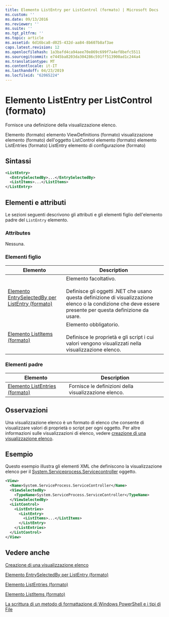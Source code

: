 ```yaml
---
title: Elemento ListEntry per ListControl (formato) | Microsoft Docs
ms.custom: ''
ms.date: 09/13/2016
ms.reviewer: ''
ms.suite: ''
ms.tgt_pltfrm: ''
ms.topic: article
ms.assetid: 6d16bca8-d025-432d-aa84-8b607b8af3ae
caps.latest.revision: 12
ms.openlocfilehash: 1a3bafd4ca94aee70e869c699f7a4ef8befc5511
ms.sourcegitcommit: e7445ba8203da304286c591ff513900ad1c244a4
ms.translationtype: MT
ms.contentlocale: it-IT
ms.lasthandoff: 04/23/2019
ms.locfileid: "62065224"
---
```

# <a name="listentry-element-for-listcontrol-format"></a>Elemento ListEntry per ListControl (formato)

Fornisce una definizione della visualizzazione elenco.

Elemento (formato) elemento ViewDefinitions (formato) visualizzazione elemento (formato) dell'oggetto ListControl elemento (formato) elemento ListEntries (formato) ListEntry elemento di configurazione (formato)

## <a name="syntax"></a>Sintassi

```xml
<ListEntry>
  <EntrySelectedBy>...</EntrySelectedBy>
  <ListItems>...</ListItems>
</ListEntry>
```

## <a name="attributes-and-elements"></a>Elementi e attributi

Le sezioni seguenti descrivono gli attributi e gli elementi figlio dell'elemento padre del `ListEntry` elemento.

### <a name="attributes"></a>Attributes

Nessuna.

### <a name="child-elements"></a>Elementi figlio

|Elemento|Description|
|-------------|-----------------|
|[Elemento EntrySelectedBy per ListEntry (formato)](./entryselectedby-element-for-listentry-for-listcontrol-format.md)|Elemento facoltativo.<br /><br /> Definisce gli oggetti .NET che usano questa definizione di visualizzazione elenco o la condizione che deve essere presente per questa definizione da usare.|
|[Elemento ListItems (formato)](./listitems-element-for-listentry-for-listcontrol-format.md)|Elemento obbligatorio.<br /><br /> Definisce le proprietà e gli script i cui valori vengono visualizzati nella visualizzazione elenco.|

### <a name="parent-elements"></a>Elementi padre

|Elemento|Description|
|-------------|-----------------|
|[Elemento ListEntries (formato)](./listentries-element-for-listcontrol-format.md)|Fornisce le definizioni della visualizzazione elenco.|

## <a name="remarks"></a>Osservazioni

Una visualizzazione elenco è un formato di elenco che consente di visualizzare valori di proprietà o script per ogni oggetto. Per altre informazioni sulle visualizzazioni di elenco, vedere [creazione di una visualizzazione elenco](./creating-a-list-view.md).

## <a name="example"></a>Esempio

Questo esempio illustra gli elementi XML che definiscono la visualizzazione elenco per il [System.Serviceprocess.Servicecontroller](/dotnet/api/System.ServiceProcess.ServiceController) oggetto.

```xml
<View>
  <Name>System.ServiceProcess.ServiceController</Name>
  <ViewSelectedBy>
    <TypeName>System.ServiceProcess.ServiceController</TypeName>
  </ViewSelectedBy>
  <ListControl>
    <ListEntries>
      <ListEntry>
        <ListItems>...</ListItems>
      </ListEntry>
    </ListEntries>
  </ListControl>
</View>
```

## <a name="see-also"></a>Vedere anche

[Creazione di una visualizzazione elenco](./creating-a-list-view.md)

[Elemento EntrySelectedBy per ListEntry (formato)](./entryselectedby-element-for-listentry-for-listcontrol-format.md)

[Elemento ListEntries (formato)](./listentries-element-for-listcontrol-format.md)

[Elemento ListItems (formato)](./listitems-element-for-listentry-for-listcontrol-format.md)

[La scrittura di un metodo di formattazione di Windows PowerShell e i tipi di File](./writing-a-powershell-formatting-file.md)
